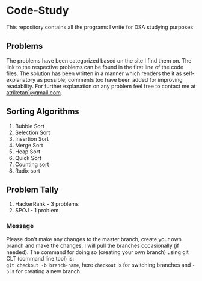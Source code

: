 # Code-Study
This repository contains all the programs I write for DSA studying purposes

## Problems
The problems have been categorized based on the site I find them on. The link to the respective problems can be found in the first line of the code files. The solution has been written in a manner which renders the it as self-explanatory as possible; comments too have been added for improving readability. For further explanation on any problem feel free to contact me at atriketan1@gmail.com.

## Sorting Algorithms
1. Bubble Sort
2. Selection Sort
3. Insertion Sort
4. Merge Sort
5. Heap Sort
6. Quick Sort
7. Counting sort
8. Radix sort

## Problem Tally
1. HackerRank - 3 problems
2. SPOJ - 1 problem

### Message
Please don't make any changes to the master branch, create your own branch and make the changes. I will pull the branches occasionally (if needed). The command for doing so (creating your own branch) using git CLT (command line tool) is:<br>
`git checkout -b branch-name`, here `checkout` is for switching branches and `-b` is for creating a new branch.
